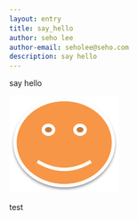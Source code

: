 ```yaml
---
layout: entry
title: say_hello
author: seho lee
author-email: seholee@seho.com
description: say hello
---
```

say hello

<img class="author-picture" src="/images/profile/seholee@seho.com.png" />


test
